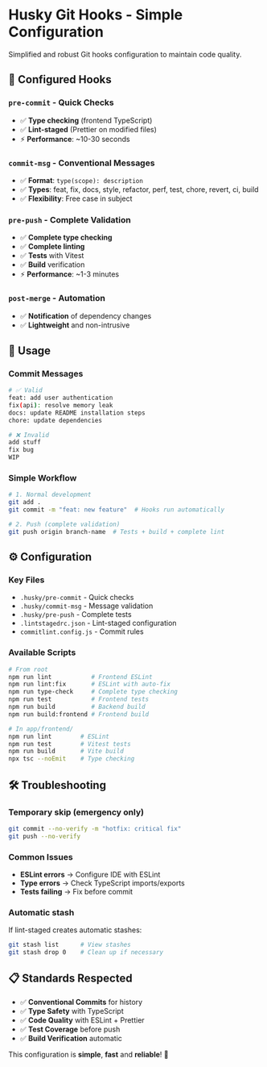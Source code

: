 # Husky Git Hooks - Simple Configuration

Simplified and robust Git hooks configuration to maintain code quality.

## 🔧 Configured Hooks

### `pre-commit` - Quick Checks
- ✅ **Type checking** (frontend TypeScript)
- ✅ **Lint-staged** (Prettier on modified files)
- ⚡ **Performance**: ~10-30 seconds

### `commit-msg` - Conventional Messages
- ✅ **Format**: `type(scope): description`
- ✅ **Types**: feat, fix, docs, style, refactor, perf, test, chore, revert, ci, build
- ✅ **Flexibility**: Free case in subject

### `pre-push` - Complete Validation  
- ✅ **Complete type checking**
- ✅ **Complete linting**
- ✅ **Tests** with Vitest
- ✅ **Build** verification
- ⚡ **Performance**: ~1-3 minutes

### `post-merge` - Automation
- ✅ **Notification** of dependency changes
- ✅ **Lightweight** and non-intrusive

## 🚀 Usage

### Commit Messages
```bash
# ✅ Valid
feat: add user authentication
fix(api): resolve memory leak
docs: update README installation steps
chore: update dependencies

# ❌ Invalid  
add stuff
fix bug
WIP
```

### Simple Workflow
```bash
# 1. Normal development
git add .
git commit -m "feat: new feature"  # Hooks run automatically

# 2. Push (complete validation)
git push origin branch-name  # Tests + build + complete lint
```

## ⚙️ Configuration

### Key Files
- `.husky/pre-commit` - Quick checks
- `.husky/commit-msg` - Message validation
- `.husky/pre-push` - Complete tests
- `.lintstagedrc.json` - Lint-staged configuration
- `commitlint.config.js` - Commit rules

### Available Scripts
```bash
# From root
npm run lint           # Frontend ESLint
npm run lint:fix       # ESLint with auto-fix
npm run type-check     # Complete type checking
npm run test           # Frontend tests
npm run build          # Backend build
npm run build:frontend # Frontend build

# In app/frontend/
npm run lint        # ESLint
npm run test        # Vitest tests  
npm run build       # Vite build
npx tsc --noEmit    # Type checking
```

## 🛠️ Troubleshooting

### Temporary skip (emergency only)
```bash
git commit --no-verify -m "hotfix: critical fix"
git push --no-verify
```

### Common Issues
- **ESLint errors** → Configure IDE with ESLint
- **Type errors** → Check TypeScript imports/exports
- **Tests failing** → Fix before commit

### Automatic stash
If lint-staged creates automatic stashes:
```bash
git stash list      # View stashes
git stash drop 0    # Clean up if necessary
```

## 📋 Standards Respected

- ✅ **Conventional Commits** for history
- ✅ **Type Safety** with TypeScript
- ✅ **Code Quality** with ESLint + Prettier
- ✅ **Test Coverage** before push
- ✅ **Build Verification** automatic

This configuration is **simple**, **fast** and **reliable**! 🎉 